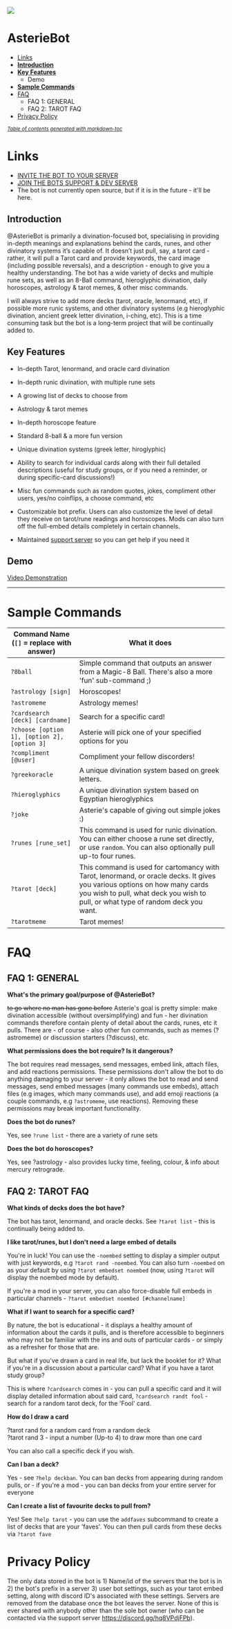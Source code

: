 <a href="https://www.buymeacoffee.com/AsterieBot"><img src="https://img.buymeacoffee.com/button-api/?text=Buy me a coffee&emoji=&slug=AsterieBot&button_colour=5F7FFF&font_colour=ffffff&font_family=Cookie&outline_colour=000000&coffee_colour=FFDD00"></a>

# AsterieBot

- [Links](#links)
- [**Introduction**](#introduction)
- [**Key Features**](#key-features)
  * Demo
- [**Sample Commands**](#sample-commands)
- [FAQ](#faq)
  * FAQ 1: GENERAL
  * FAQ 2: TAROT FAQ
- [Privacy Policy](#privacy-policy)

<small><i><a href='http://ecotrust-canada.github.io/markdown-toc/'>Table of contents generated with markdown-toc</a></i></small>


# Links

* [INVITE THE BOT TO YOUR SERVER](https://discord.com/api/oauth2/authorize?client_id=795063486988156958&permissions=2147609664&scope=bot)
* [JOIN THE BOTS SUPPORT & DEV SERVER](https://discord.gg/hq8VPdjFPb)
* The bot is not currently open source, but if it is in the future - it'll be here.

## **Introduction**

@AsterieBot is primarily a divination-focused bot, specialising in providing in-depth meanings and explanations behind the cards, runes, and other divinatory systems it’s capable of. It doesn’t just pull, say, a tarot card - rather, it will pull a Tarot card and provide keywords, the card image (including possible reversals), and a description - enough to give you a healthy understanding. The bot has a wide variety of decks and multiple rune sets, as well as an 8-Ball command, hieroglyphic divination, daily horoscopes, astrology & tarot memes, & other misc commands.

I will always strive to add more decks (tarot, oracle, lenormand, etc), if possible more runic systems, and other divinatory systems (e.g hieroglyphic divination, ancient greek letter divination, i-ching, etc). This is a time consuming task but the bot is a long-term project that will be continually added to.

## **Key Features**

* In-depth Tarot, lenormand, and oracle card divination
* In-depth runic divination, with multiple rune sets
* A growing list of decks to choose from
* Astrology & tarot memes
* In-depth horoscope feature
* Standard 8-ball & a more fun version
* Unique divination systems (greek letter, hiroglyphic)
* Ability to search for individual cards along with their full detailed descriptions (useful for study groups, or if you need a reminder, or during specific-card discussions!)
* Misc fun commands such as random quotes, jokes, compliment other users, yes/no coinflips, a choose command, etc


* Customizable bot prefix. Users can also customize the level of detail they receive on tarot/rune readings and horoscopes. Mods can also turn off the full-embed details completely in certain channels.
* Maintained [support server](https://discord.gg/hq8VPdjFPb) so you can get help if you need it


## **Demo**

[Video Demonstration](https://vimeo.com/537121128)

---
# **Sample Commands**

Command Name (`[]` = replace with answer) | What it does
-----------------------------------------|------------
`?8ball` | Simple command that outputs an answer from a Magic-8 Ball. There's also a more 'fun' sub-command ;)
`?astrology [sign]` | Horoscopes!
`?astromeme` | Astrology memes!
`?cardsearch [deck] [cardname]` | Search for a specific card!
`?choose [option 1], [option 2], [option 3]` | Asterie will pick one of your specified options for you
`?compliment [@user]` | Compliment your fellow discorders!
`?greekoracle` | A unique divination system based on greek letters.
`?hieroglyphics` | A unique divination system based on Egyptian hieroglyphics
`?joke` | Asterie's capable of giving out simple jokes :)
`?runes [rune_set]` | This command is used for runic divination. You can either choose a rune set directly, or use `random`. You can also optionally pull up-to four runes.
`?tarot [deck]` | This command is used for cartomancy with Tarot, lenormand, or oracle decks. It gives you various options on how many cards you wish to pull, what deck you wish to pull, or what type of random deck you want.
`?tarotmeme` | Tarot memes!

# FAQ

## FAQ 1: GENERAL

**What's the primary goal/purpose of @AsterieBot?**

~~to go where no man has gone before~~ Asterie's goal is pretty simple: make divination accessible (without oversimplifying) and fun  - her divination commands therefore contain plenty of detail about the cards, runes, etc it pulls. There are - of course - also other fun commands, such as memes (?astromeme) or discussion starters (?discuss), etc.

**What permissions does the bot require? Is it dangerous?**

The bot requires read messages, send messages, embed link, attach files, and add reactions permissions. These permissions don't allow the bot to do anything damaging to your server - it only allows the bot to read and send messages, send embed messages (many commands use embeds), attach files (e.g images, which many commands use), and add emoji reactions (a couple commands, e.g `?astromeme`, use reactions). Removing these permissions may break important functionality.

**Does the bot do runes?**

Yes, see `?rune list` - there are a variety of rune sets

**Does the bot do horoscopes?**

Yes, see ?astrology - also provides lucky time, feeling, colour, & info about mercury retrograde.

## FAQ 2: TAROT FAQ

**What kinds of decks does the bot have?**

The bot has tarot, lenormand, and oracle decks. See `?tarot list` - this is continually being added to.

**I like tarot/runes, but I don't need a large embed of details**

You're in luck!  You can use the `-noembed` setting to display a simpler output with just keywords, e.g `?tarot rand -noembed`. You can also turn `-noembed` on as your default by using `?tarot embedset noembed` (now, using `?tarot` will display the noembed mode by default).

If you're a mod in your server, you can also force-disable full embeds in particular channels - `?tarot embedset noembed [#channelname]`

**What if I want to search for a specific card?**

By nature, the bot is educational  - it displays a healthy amount of information about the cards it pulls, and is therefore accessible to beginners who may not be familiar with the ins and outs of particular cards - or simply as a refresher for those that are.

But what if you've drawn a card in real life, but lack the booklet for it? What if you're in a discussion about a particular card? What if you have a tarot study group?

This is where `?cardsearch` comes in - you can pull a specific card and it will display detailed information about said card, `?cardsearch randt fool` - search for a random tarot deck, for the 'Fool' card.

**How do I draw a card**

?tarot rand for a random card from a random deck  
?tarot rand 3 - input a number (Up-to 4) to draw more than one card

You can also call a specific deck if you wish.

**Can I ban a deck?**

Yes - see `?help deckban`. You can ban decks from appearing during random pulls, or - if you're a mod - you can ban decks from your entire server for everyone

**Can I create a list of favourite decks to pull from?**

Yes! See `?help tarot` - you can use the `addfaves` subcommand to create a list of decks that are your 'faves'. You can then pull cards from these decks via `?tarot fave`

# Privacy Policy

The only data stored in the bot is 1) Name/id of the servers that the bot is in 2) the bot's prefix in a server 3) user bot settings, such as your tarot embed setting, along with discord ID's associated with these settings. Servers are removed from the database once the bot leaves the server.
None of this is ever shared with anybody other than the sole bot owner (who can be contacted via the support server https://discord.gg/hq8VPdjFPb).
